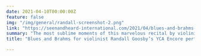 ```yaml
---
date: 2021-04-10T00:00:00Z
feature: false
img: "/img/general/randall-screenshot-2.png"
link: "https://seenandheard-international.com/2021/04/blues-and-brahms-for-violinist-randall-goosbys-yca-encore-performance-at-the-morgan/"
summary: "The most sublime moments of this marvelous recital by violinist Randall Goosby and pianist Zhu Wang came in the Adagio of Brahms’s Violin Concerto No.3. It is Brahms at his most gracious, and Goosby and Wang performed its soothing melodies and suave harmonies to perfection."
title: "Blues and Brahms for violinist Randall Goosby’s YCA Encore performance at The Morgan"

---
```

